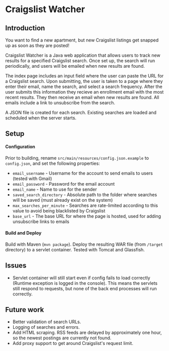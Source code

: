 # Craigslist Watcher

## Introduction
You want to find a new apartment, but new Craigslist listings get snapped up as soon as they are posted! 

Craigslist Watcher is a Java web application that allows users to track new results for a specified Craigslist search. Once set up, the search will run periodically, and users will be emailed when new results are found. 

The index page includes an input field where the user can paste the URL for a Craigslist search. Upon submitting, the user is taken to a page where they enter their email, name the search, and select a search frequency. After the user submits this information they recieve an enrollment email with the most recent results. They then receive an email when new results are found. All emails include a link to unsubscribe from the search.

A JSON file is created for each search. Existing searches are loaded and scheduled when the server starts.

## Setup

#### Configuration
Prior to building, rename `src/main/resources/config.json.example` to `config.json`, and set the following properties:

* `email_username` - Username for the account to send emails to users (tested with Gmail)
* `email_password` - Password for the email account
* `email_name` - Name to use for the sender
* `saved_search_directory` - Absolute path to the folder where searches will be saved (must already exist on the system)
* `max_searches_per_minute` - Searches are rate-limited according to this value to avoid being blacklisted by Craigslist
* `base_url` - The base URL for where the page is hosted, used for adding unsubscribe links to emails

#### Build and Deploy
Build with Maven (`mvn package`). Deploy the resulting WAR file (from `/target` directory) to a servlet container. Tested with Tomcat and Glassfish.

## Issues
* Servlet container will still start even if config fails to load correctly (Runtime exception is logged in the console). This means the servlets still respond to requests, but none of the back end processes will run correctly. 

## Future work
* Better validation of search URLs.
* Logging of searches and errors.
* Add HTML scraping. RSS feeds are delayed by approximately one hour, so the newest postings are currently not found.
* Add proxy support to get around Craigslist's request limit. 
